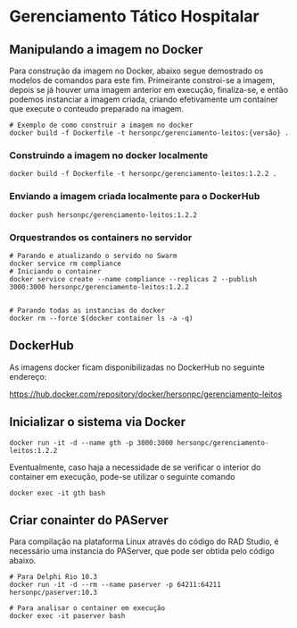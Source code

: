 # Gerenciamento Tático Hospitalar


## Manipulando a imagem no Docker

Para construção da imagem no Docker, abaixo segue demostrado os modelos de comandos para este fim. Primeirante constroi-se a imagem, depois se já houver uma imagem anterior em execução, finaliza-se, e então podemos instanciar a imagem criada, criando efetivamente um container que execute o conteudo preparado na imagem.

```
# Exemplo de como construir a imagem no docker
docker build -f Dockerfile -t hersonpc/gerenciamento-leitos:{versão} .
```

### Construindo a imagem no docker localmente
```
docker build -f Dockerfile -t hersonpc/gerenciamento-leitos:1.2.2 .
```

### Enviando a imagem criada localmente para o DockerHub
```
docker push hersonpc/gerenciamento-leitos:1.2.2
```

### Orquestrandos os containers no servidor
```
# Parando e atualizando o servido no Swarm
docker service rm compliance
# Iniciando o container
docker service create --name compliance --replicas 2 --publish 3000:3000 hersonpc/gerenciamento-leitos:1.2.2


# Parando todas as instancias do docker
docker rm --force $(docker container ls -a -q)
```

## DockerHub

As imagens docker ficam disponibilizadas no DockerHub no seguinte endereço:

https://hub.docker.com/repository/docker/hersonpc/gerenciamento-leitos


## Inicializar o sistema via Docker

```
docker run -it -d --name gth -p 3000:3000 hersonpc/gerenciamento-leitos:1.2.2
```

Eventualmente, caso haja a necessidade de se verificar o interior do container em execução, pode-se utilizar o seguinte comando

```
docker exec -it gth bash
```

## Criar conainter do PAServer

Para compilação na plataforma Linux através do código do RAD Studio, é necessário uma instancia do PAServer, que pode ser obtida pelo código abaixo.

```
# Para Delphi Rio 10.3
docker run -it -d --rm --name paserver -p 64211:64211 hersonpc/paserver:10.3

# Para analisar o container em execução
docker exec -it paserver bash
```